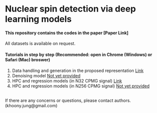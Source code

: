 # Nuclear spin detection via deep learning models
#### This repository contains the codes in the paper [Paper Link]

All datasets is available on request.

#### Tutorials in step by step (Recommended: open in Chrome (Windows) or Safari (Mac) broswer)</br>

1. Data handling and generation in the proposed representation [Link](https://colab.research.google.com/drive/191nB0zGbcZt4i8mWgRwpDsdfDM0Y0gcC?usp=sharing)</br>
2. Denoising model [Not yet provided]()</br>
3. HPC and regression models (in N32 CPMG signal) [Link](https://colab.research.google.com/drive/1InF_4lNOHv7LwHPWHaU5HICKzmEQjF6p?usp=sharing)</br>
4. HPC and regression models (in N256 CPMG signal) [Not yet provided]()</br>
</br>
If there are any concerns or questions, please contact authors. (khoony.jung@gmail.com)
